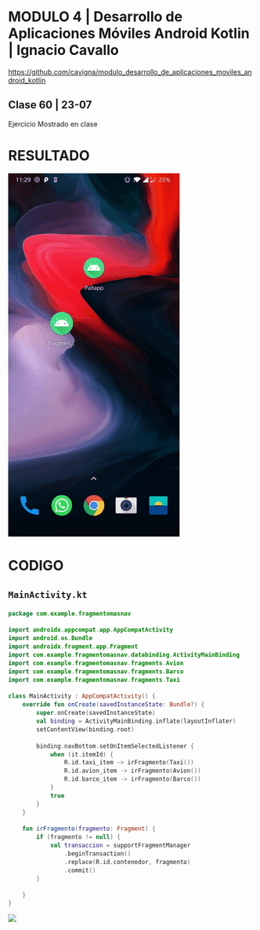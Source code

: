 # MODULO 4 | Desarrollo de Aplicaciones Móviles Android Kotlin | Ignacio Cavallo



https://github.com/cavigna/modulo_desarrollo_de_aplicaciones_moviles_android_kotlin

## Clase 60 | 23-07

Ejercicio Mostrado en clase
# RESULTADO

![](fragmento.gif)




# CODIGO


## `MainActivity.kt`
```kotlin
package com.example.fragmentomasnav

import androidx.appcompat.app.AppCompatActivity
import android.os.Bundle
import androidx.fragment.app.Fragment
import com.example.fragmentomasnav.databinding.ActivityMainBinding
import com.example.fragmentomasnav.fragments.Avion
import com.example.fragmentomasnav.fragments.Barco
import com.example.fragmentomasnav.fragments.Taxi

class MainActivity : AppCompatActivity() {    
    override fun onCreate(savedInstanceState: Bundle?) {
        super.onCreate(savedInstanceState)
        val binding = ActivityMainBinding.inflate(layoutInflater)
        setContentView(binding.root)

        binding.navBottom.setOnItemSelectedListener {
            when (it.itemId) {
                R.id.taxi_item -> irFragmento(Taxi())
                R.id.avion_item -> irFragmento(Avion())
                R.id.barco_item -> irFragmento(Barco())
            }
            true
        }
    }

    fun irFragmento(fragmento: Fragment) {
        if (fragmento != null) {
            val transaccion = supportFragmentManager
                .beginTransaction()
                .replace(R.id.contenedor, fragmento)
                .commit()
        }

    }
}


```


![](resultado.png)